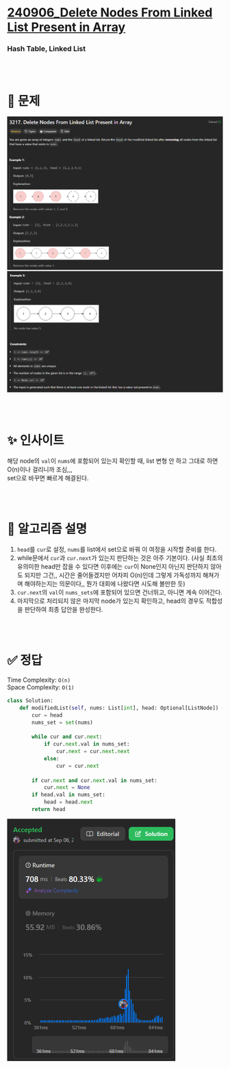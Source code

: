 # [240906_Delete Nodes From Linked List Present in Array](https://leetcode.com/problems/delete-nodes-from-linked-list-present-in-array/description/?envType=daily-question&envId=2024-09-06)
### Hash Table, Linked List

<br>
<br>

# 🤔 문제

![](img/problem1.png)
![](img/problem2.png)

<br>
<br>

# ✨ 인사이트
해당 node의 `val`이 `nums`에 포함되어 있는지 확인할 때, list 변형 안 하고 그대로 하면 O(n)이나 걸리니까 조심,,,  
set으로 바꾸면 빠르게 해결된다.

<br>
<br>

# 👟 알고리즘 설명
1. `head`를 `cur`로 설정, `nums`를 list에서 set으로 바꿔 이 여정을 시작할 준비를 한다.
2. while문에서 `cur`과 `cur.next`가 있는지 판단하는 것은 아주 기본이다. (사실 최초의 유의미한 head만 잡을 수 있다면 이후에는 `cur`이 None인지 아닌지 판단하지 않아도 되지만 그건,, 시간은 줄어들겠지만 어차피 O(n)인데 그렇게 가독성까지 해쳐가며 해야하는지는 의문이다,, 뭔가 대회에 나왔다면 시도해 볼만한 듯)
3. `cur.next`의 `val`이 `nums_sets`에 포함되어 있으면 건너뛰고, 아니면 계속 이어간다.
4. 마지막으로 처리되지 않은 마지막 node가 있는지 확인하고, head의 경우도 적합성을 판단하여 최종 답안을 완성한다.
   
<br>
<br>

# ✅ 정답
Time Complexity: `O(n)`  
Space Complexity: `O(1)`  

```python
class Solution:
    def modifiedList(self, nums: List[int], head: Optional[ListNode]) -> Optional[ListNode]:
        cur = head
        nums_set = set(nums)
        
        while cur and cur.next:
            if cur.next.val in nums_set:
                cur.next = cur.next.next
            else:
                cur = cur.next

        if cur.next and cur.next.val in nums_set:
            cur.next = None
        if head.val in nums_set:
            head = head.next
        return head
```  

![](img/record.png)